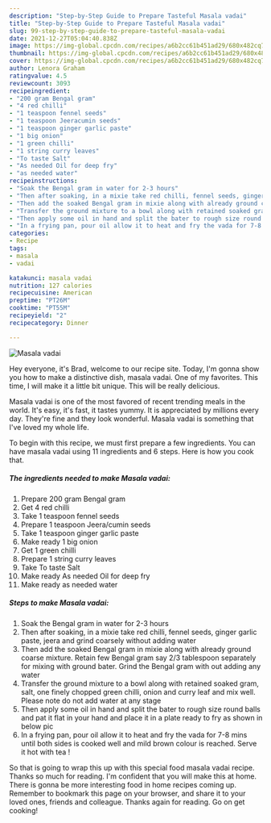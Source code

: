 ```yaml
---
description: "Step-by-Step Guide to Prepare Tasteful Masala vadai"
title: "Step-by-Step Guide to Prepare Tasteful Masala vadai"
slug: 99-step-by-step-guide-to-prepare-tasteful-masala-vadai
date: 2021-12-27T05:04:40.838Z
image: https://img-global.cpcdn.com/recipes/a6b2cc61b451ad29/680x482cq70/masala-vadai-recipe-main-photo.jpg
thumbnail: https://img-global.cpcdn.com/recipes/a6b2cc61b451ad29/680x482cq70/masala-vadai-recipe-main-photo.jpg
cover: https://img-global.cpcdn.com/recipes/a6b2cc61b451ad29/680x482cq70/masala-vadai-recipe-main-photo.jpg
author: Lenora Graham
ratingvalue: 4.5
reviewcount: 3093
recipeingredient:
- "200 gram Bengal gram"
- "4 red chilli"
- "1 teaspoon fennel seeds"
- "1 teaspoon Jeeracumin seeds"
- "1 teaspoon ginger garlic paste"
- "1 big onion"
- "1 green chilli"
- "1 string curry leaves"
- "To taste Salt"
- "As needed Oil for deep fry"
- "as needed water"
recipeinstructions:
- "Soak the Bengal gram in water for 2-3 hours"
- "Then after soaking, in a mixie take red chilli, fennel seeds, ginger garlic paste, jeera and grind coarsely without adding water"
- "Then add the soaked Bengal gram in mixie along with already ground coarse mixture. Retain few Bengal gram say 2/3 tablespoon separately for mixing with ground bater. Grind the Bengal gram with out adding any water"
- "Transfer the ground mixture to a bowl along with retained soaked gram, salt, one finely chopped green chilli, onion and curry leaf and mix well. Please note do not add water at any stage"
- "Then apply some oil in hand and split the bater to rough size round balls and pat it flat in your hand and place it in a plate ready to fry as shown in below pic"
- "In a frying pan, pour oil allow it to heat and fry the vada for 7-8 mins until both sides is cooked well and mild brown colour is reached. Serve it hot with tea !"
categories:
- Recipe
tags:
- masala
- vadai

katakunci: masala vadai 
nutrition: 127 calories
recipecuisine: American
preptime: "PT26M"
cooktime: "PT55M"
recipeyield: "2"
recipecategory: Dinner

---
```



![Masala vadai](https://img-global.cpcdn.com/recipes/a6b2cc61b451ad29/680x482cq70/masala-vadai-recipe-main-photo.jpg)

Hey everyone, it's Brad, welcome to our recipe site. Today, I'm gonna show you how to make a distinctive dish, masala vadai. One of my favorites. This time, I will make it a little bit unique. This will be really delicious.

Masala vadai is one of the most favored of recent trending meals in the world. It's easy, it's fast, it tastes yummy. It is appreciated by millions every day. They're fine and they look wonderful. Masala vadai is something that I've loved my whole life.




To begin with this recipe, we must first prepare a few ingredients. You can have masala vadai using 11 ingredients and 6 steps. Here is how you cook that.

<!--inarticleads1-->

##### The ingredients needed to make Masala vadai:

1. Prepare 200 gram Bengal gram
1. Get 4 red chilli
1. Take 1 teaspoon fennel seeds
1. Prepare 1 teaspoon Jeera/cumin seeds
1. Take 1 teaspoon ginger garlic paste
1. Make ready 1 big onion
1. Get 1 green chilli
1. Prepare 1 string curry leaves
1. Take To taste Salt
1. Make ready As needed Oil for deep fry
1. Make ready as needed water




<!--inarticleads2-->

##### Steps to make Masala vadai:

1. Soak the Bengal gram in water for 2-3 hours
1. Then after soaking, in a mixie take red chilli, fennel seeds, ginger garlic paste, jeera and grind coarsely without adding water
1. Then add the soaked Bengal gram in mixie along with already ground coarse mixture. Retain few Bengal gram say 2/3 tablespoon separately for mixing with ground bater. Grind the Bengal gram with out adding any water
1. Transfer the ground mixture to a bowl along with retained soaked gram, salt, one finely chopped green chilli, onion and curry leaf and mix well. Please note do not add water at any stage
1. Then apply some oil in hand and split the bater to rough size round balls and pat it flat in your hand and place it in a plate ready to fry as shown in below pic
1. In a frying pan, pour oil allow it to heat and fry the vada for 7-8 mins until both sides is cooked well and mild brown colour is reached. Serve it hot with tea !




So that is going to wrap this up with this special food masala vadai recipe. Thanks so much for reading. I'm confident that you will make this at home. There is gonna be more interesting food in home recipes coming up. Remember to bookmark this page on your browser, and share it to your loved ones, friends and colleague. Thanks again for reading. Go on get cooking!
